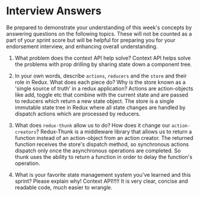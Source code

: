 # Interview Answers
Be prepared to demonstrate your understanding of this week's concepts by answering questions on the following topics. These will not be counted as a part of your sprint score but will be helpful for preparing you for your endorsement interview, and enhancing overall understanding.

1. What problem does the context API help solve?
        Context API helps solve the problems with prop drilling by sharing state down a component tree.

2. In your own words, describe `actions`, `reducers` and the `store` and their role in Redux. What does each piece do? Why is the store known as a 'single source of truth' in a redux application?
        Actions are action-objects like add, toggle etc that combine with the current state and are passed to reducers which return a new state object. The store is a single immutable state tree in Redux where all state changes are handled by dispatch actions which are processed by reducers.

3. What does `redux-thunk` allow us to do? How does it change our `action-creators`?
        Redux-Thunk is a middleware library that allows us to return a function instead of an action-object from an action creator. The returned function receives the store's dispatch method, so synchronous actions dispatch only once the asynchronous operations are completed. So thunk uses the ability to return a function in order to delay the function's operation.

4. What is your favorite state management system you've learned and this sprint? Please explain why!
        Context API!!!!! It is very clear, concise and readable code, much easier to wrangle.